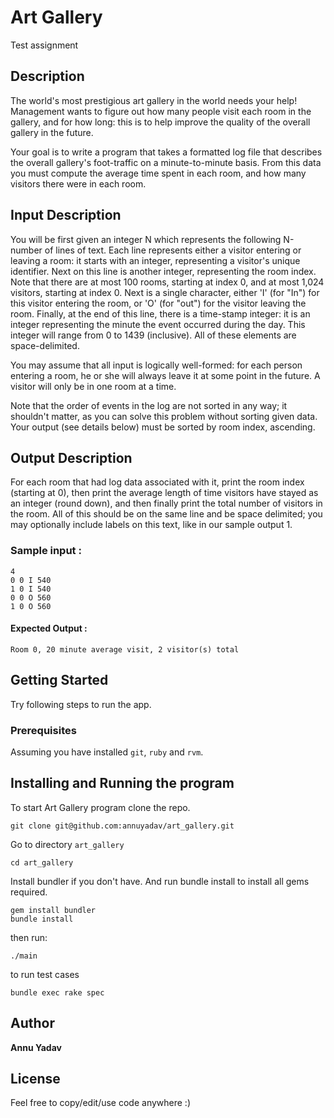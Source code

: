 # Art Gallery
Test assignment

## Description
The world's most prestigious art gallery in the world needs your help! Management wants to figure out how many people
visit each room in the gallery, and for how long: this is to help improve the quality of the overall gallery in the future.

Your goal is to write a program that takes a formatted log file that describes the overall gallery's foot-traffic on a
minute-to-minute basis. From this data you must compute the average time spent in each room, and how many visitors there were in each room.

## Input Description
You will be first given an integer N which represents the following N-number of lines of text. Each line represents either
a visitor entering or leaving a room: it starts with an integer, representing a visitor's unique identifier. Next on this
line is another integer, representing the room index. Note that there are at most 100 rooms, starting at index 0, and at most
1,024 visitors, starting at index 0. Next is a single character, either 'I' (for "In") for this visitor entering the room,
or 'O' (for "out") for the visitor leaving the room. Finally, at the end of this line, there is a time-stamp integer: it
is an integer representing the minute the event occurred during the day. This integer will range from 0 to 1439 (inclusive).
All of these elements are space-delimited.

You may assume that all input is logically well-formed: for each person entering a room, he or she will always leave it at
some point in the future. A visitor will only be in one room at a time.

Note that the order of events in the log are not sorted in any way; it shouldn't matter, as you can solve this problem without
sorting given data. Your output (see details below) must be sorted by room index, ascending.


## Output Description
For each room that had log data associated with it, print the room index (starting at 0), then print the average length of
time visitors have stayed as an integer (round down), and then finally print the total number of visitors in the room. All
of this should be on the same line and be space delimited; you may optionally include labels on this text, like in our
sample output 1.

### Sample input :
```
4
0 0 I 540
1 0 I 540
0 0 O 560
1 0 O 560
```

#### Expected Output :
```
Room 0, 20 minute average visit, 2 visitor(s) total
```

## Getting Started
Try following steps to run the app.

### Prerequisites
Assuming you have installed `git`, `ruby` and `rvm`.

## Installing and Running the program
To start Art Gallery program clone the repo.
```
git clone git@github.com:annuyadav/art_gallery.git
```

Go to directory `art_gallery`
```
cd art_gallery
```

Install bundler if you don't have. And run bundle install to install all gems required.
```
gem install bundler
bundle install
```

then run:
```
./main
```

to run test cases
```
bundle exec rake spec
```

## Author

**Annu Yadav**


## License

Feel free to copy/edit/use code anywhere :)